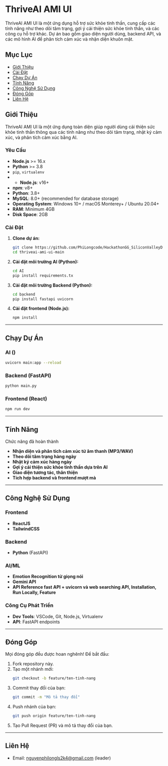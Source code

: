# ThriveAI AMI UI

ThriveAI AMI UI là một ứng dụng hỗ trợ sức khỏe tinh thần, cung cấp các tính năng như theo dõi tâm trạng, gợi ý cải thiện sức khỏe tinh thần, và các công cụ hỗ trợ khác. Dự án bao gồm giao diện người dùng, backend API, và các mô hình AI để phân tích cảm xúc và nhận diện khuôn mặt.

## Mục Lục

- [Giới Thiệu](#giới-thiệu)
- [Cài Đặt](#cài-đặt)
- [Chạy Dự Án](#chạy-dự-án)
- [Tính Năng](#tính-năng)
- [Công Nghệ Sử Dụng](#công-nghệ-sử-dụng)
- [Đóng Góp](#đóng-góp)
- [Liên Hệ](#liên-hệ)

## Giới Thiệu

ThriveAI AMI UI là một ứng dụng toàn diện giúp người dùng cải thiện sức khỏe tinh thần thông qua các tính năng như theo dõi tâm trạng, nhật ký cảm xúc, và phân tích cảm xúc bằng AI.


### Yêu Cầu

- **Node.js** >= 16.x
- **Python** >= 3.8
- `pip`, `virtualenv`
- - **Node.js**: v16+
- **npm**: v8+
- **Python**: 3.8+
- **MySQL**: 8.0+ (recommended for database storage)
- **Operating System**: Windows 10+ / macOS Monterey+ / Ubuntu 20.04+
- **RAM**: Minimum 4GB
- **Disk Space**: 2GB

### Cài Đặt

1. **Clone dự án:**
   ```bash
   git clone https://github.com/PhiLongcode/HackathonGG_SiliconValleyDev_ThirveAI
   cd thriveai-ami-ui-main
   ```

2. **Cài đặt môi trường AI (Python):**
   ```bash
   cd AI
   pip install requirements.tx
   
   ```
3. **Cài đặt môi trường Backend (Python):**
   ```bash
   cd bạckend
   pip install fastapi uvicorn
   
   ```
4. **Cài đặt frontend (Node.js):**
   ```bash
   npm install
   ```
---

## Chạy Dự Án
### AI ()
```bash
uvicorn main:app --reload
```
### Backend (FastAPI)
```bash
python main.py
```

### Frontend (React)
```bash
npm run dev
```

---

## Tính Năng
Chức năng đã hoàn thành
- **Nhận diện và phân tích cảm xúc từ âm thanh (MP3/WAV)**
- **Theo dõi tâm trạng hàng ngày**
- **Nhật ký cảm xúc hàng ngày**
- **Gợi ý cải thiện sức khỏe tinh thần dựa trên AI**
- **Giao diện tương tác, thân thiện**
- **Tích hợp backend và frontend mượt mà**

---

## Công Nghệ Sử Dụng

### Frontend

- **ReactJS**
- **TailwindCSS**

### Backend

- **Python** (FastAPI)

### AI/ML

- **Emotion Recognition từ giọng nói**
- **Gemini API**
- **API Reference fast API + uvicorn và web searching API, Installation, Run Locally, Feature**

### Công Cụ Phát Triển

- **Dev Tools**: VSCode, Git, Node.js, Virtualenv
- **API**: FastAPI endpoints

---

## Đóng Góp

Mọi đóng góp đều được hoan nghênh! Để bắt đầu:

1. Fork repository này.
2. Tạo một nhánh mới:
   ```bash
   git checkout -b feature/ten-tinh-nang
   ```
3. Commit thay đổi của bạn:
   ```bash
   git commit -m "Mô tả thay đổi"
   ```
4. Push nhánh của bạn:
   ```bash
   git push origin feature/ten-tinh-nang
   ```
5. Tạo Pull Request (PR) và mô tả thay đổi của bạn.

---

## Liên Hệ
- Email: nguyenphilongls2k4@gmail.com (leader)